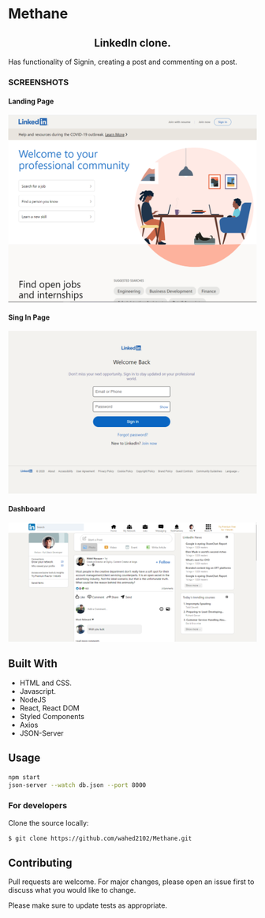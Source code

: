 # Methane

<h2 align="center">LinkedIn clone.</h2>
Has functionality of Signin, creating a post and commenting on a post.

<h3>SCREENSHOTS</h3>
<h4>Landing Page</h4>

![screenshot](./readmeImages/ss1.PNG)

<h4>Sing In Page</h4>

![screenshot](./readmeImages/ss2.PNG)

<h4>Dashboard</h4>

![screenshot](./readmeImages/Dashboard.PNG)

## Built With
- HTML and CSS.
- Javascript.
- NodeJS
- React, React DOM
- Styled Components
- Axios
- JSON-Server

## Usage

```bash
npm start
json-server --watch db.json --port 8000
```


### For developers
Clone the source locally:
```sh
$ git clone https://github.com/wahed2102/Methane.git
```
## Contributing
Pull requests are welcome. For major changes, please open an issue first to discuss what you would like to change.

Please make sure to update tests as appropriate.
